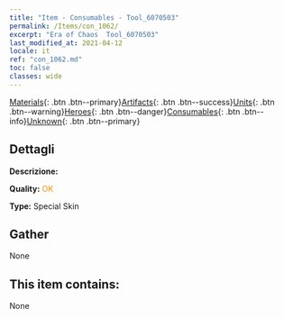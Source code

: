 ```yaml
---
title: "Item - Consumables - Tool_6070503"
permalink: /Items/con_1062/
excerpt: "Era of Chaos  Tool_6070503"
last_modified_at: 2021-04-12
locale: it
ref: "con_1062.md"
toc: false
classes: wide
---
```

 [Materials](/it/Items/){: .btn .btn--primary}[Artifacts](/it/Items/Artifacts/){: .btn .btn--success}[Units](/it/Items/Units/){: .btn .btn--warning}[Heroes](/it/Items/Heroes/){: .btn .btn--danger}[Consumables](/it/Items/Consumables/){: .btn .btn--info}[Unknown](/it/Items/Unknown/){: .btn .btn--primary}

## Dettagli
 **Descrizione:** 

 **Quality:** <span style="color: #FF8C00">OK</span>

 **Type:** Special Skin

## Gather

  None

## This item contains:

  None

